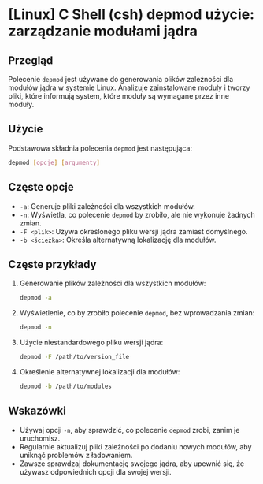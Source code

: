 # [Linux] C Shell (csh) depmod użycie: zarządzanie modułami jądra

## Przegląd
Polecenie `depmod` jest używane do generowania plików zależności dla modułów jądra w systemie Linux. Analizuje zainstalowane moduły i tworzy pliki, które informują system, które moduły są wymagane przez inne moduły.

## Użycie
Podstawowa składnia polecenia `depmod` jest następująca:

```bash
depmod [opcje] [argumenty]
```

## Częste opcje
- `-a`: Generuje pliki zależności dla wszystkich modułów.
- `-n`: Wyświetla, co polecenie `depmod` by zrobiło, ale nie wykonuje żadnych zmian.
- `-F <plik>`: Używa określonego pliku wersji jądra zamiast domyślnego.
- `-b <ścieżka>`: Określa alternatywną lokalizację dla modułów.

## Częste przykłady
1. Generowanie plików zależności dla wszystkich modułów:
   ```bash
   depmod -a
   ```

2. Wyświetlenie, co by zrobiło polecenie `depmod`, bez wprowadzania zmian:
   ```bash
   depmod -n
   ```

3. Użycie niestandardowego pliku wersji jądra:
   ```bash
   depmod -F /path/to/version_file
   ```

4. Określenie alternatywnej lokalizacji dla modułów:
   ```bash
   depmod -b /path/to/modules
   ```

## Wskazówki
- Używaj opcji `-n`, aby sprawdzić, co polecenie `depmod` zrobi, zanim je uruchomisz.
- Regularnie aktualizuj pliki zależności po dodaniu nowych modułów, aby uniknąć problemów z ładowaniem.
- Zawsze sprawdzaj dokumentację swojego jądra, aby upewnić się, że używasz odpowiednich opcji dla swojej wersji.